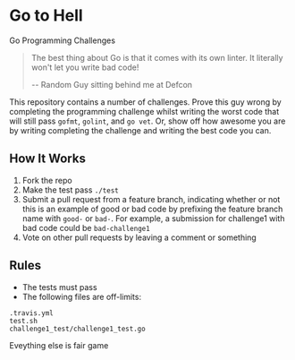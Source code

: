 # Go to Hell

Go Programming Challenges

> The best thing about Go is that it comes with its own linter. It literally won't let you write bad code!
>
> -- Random Guy sitting behind me at Defcon

This repository contains a number of challenges. Prove this guy wrong by completing the programming challenge whilst writing the worst code that will still pass `gofmt`, `golint`, and `go vet`. Or, show off how awesome you are by writing completing the challenge and writing the best code you can.

## How It Works

1. Fork the repo
2. Make the test pass `./test`
3. Submit a pull request from a feature branch, indicating whether or not this is an example of good or bad code by prefixing the feature branch name with `good-` or `bad-`. For example, a submission for challenge1 with bad code could be `bad-challenge1`
4. Vote on other pull requests by leaving a comment or something

## Rules

* The tests must pass
* The following files are off-limits:
```
.travis.yml
test.sh
challenge1_test/challenge1_test.go
```

Eveything else is fair game
